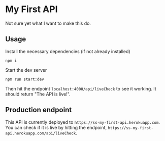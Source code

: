 # My First API

Not sure yet what I want to make this do.

## Usage

Install the necessary dependencies (if not already installed)

```
npm i
```

Start the dev server

```
npm run start:dev
```

Then hit the endpoint `localhost:4000/api/liveCheck` to see it working. It should return "The API is live!".

## Production endpoint

This API is currently deployed to `https://ss-my-first-api.herokuapp.com`. You can check if it is live by hitting the endpoint, `https://ss-my-first-api.herokuapp.com/api/liveCheck`.
